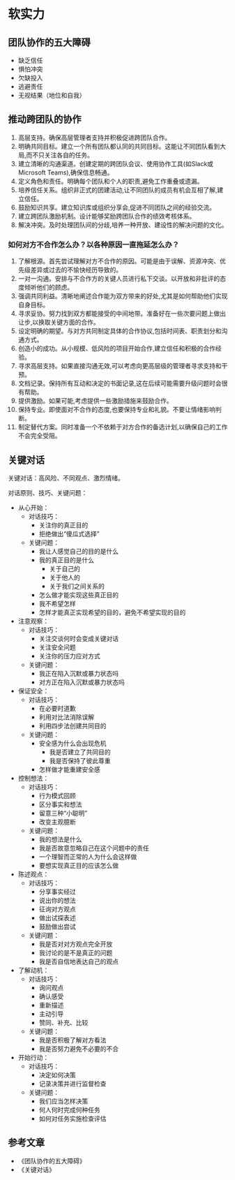 # 软实力

## 团队协作的五大障碍

- 缺乏信任
- 惧怕冲突
- 欠缺投入
- 逃避责任
- 无视结果（地位和自我）


## 推动跨团队的协作

1. 高层支持。确保高层管理者支持并积极促进跨团队合作。
1. 明确共同目标。建立一个所有团队都认同的共同目标。这能让不同团队看到大局,而不只关注各自的任务。
1. 建立清晰的沟通渠道。创建定期的跨团队会议、使用协作工具(如Slack或Microsoft Teams),确保信息畅通。
1. 定义角色和责任。明确每个团队和个人的职责,避免工作重叠或遗漏。
1. 培养信任关系。组织非正式的团建活动,让不同团队的成员有机会互相了解,建立信任。
1. 鼓励知识共享。建立知识库或组织分享会,促进不同团队之间的经验交流。
1. 建立跨团队激励机制。设计能够奖励跨团队合作的绩效考核体系。
1. 解决冲突。及时处理团队间的分歧,培养一种开放、建设性的解决问题的文化。


### 如何对方不合作怎么办？以各种原因一直拖延怎么办？

1. 了解根源。首先尝试理解对方不合作的原因。可能是由于误解、资源冲突、优先级差异或过去的不愉快经历导致的。
1. 一对一沟通。安排与不合作方的关键人员进行私下交谈。以开放和非批评的态度倾听他们的顾虑。
1. 强调共同利益。清晰地阐述合作能为双方带来的好处,尤其是如何帮助他们实现自身目标。
1. 寻求妥协。努力找到双方都能接受的中间地带。准备好在一些次要问题上做出让步,以换取关键方面的合作。
1. 设定明确的期望。与对方共同制定具体的合作协议,包括时间表、职责划分和沟通方式。
1. 创造小的成功。从小规模、低风险的项目开始合作,建立信任和积极的合作经验。
1. 寻求高层支持。如果直接沟通无效,可以考虑向更高层级的管理者寻求支持和干预。
1. 文档记录。保持所有互动和决定的书面记录,这在后续可能需要升级问题时会很有帮助。
1. 提供激励。如果可能,考虑提供一些激励措施来鼓励合作。
1. 保持专业。即使面对不合作的态度,也要保持专业和礼貌。不要让情绪影响判断。
1. 制定替代方案。同时准备一个不依赖于对方合作的备选计划,以确保自己的工作不会完全受阻。


## 关键对话

关键对话：高风险、不同观点、激烈情绪。

对话原则、技巧、关键问题：
- 从心开始：
    - 对话技巧：
        - 关注你的真正目的
        - 拒绝做出“傻瓜式选择”
    - 关键问题：
        - 我让人感觉自己的目的是什么
        - 我的真正目的是什么
            - 关于自己的
            - 关于他人的
            - 关于我们之间关系的
        - 怎么做才能实现这些真正目的
        - 我不希望怎样
        - 怎样才能真正实现希望的目的，避免不希望实现的目的
- 注意观察：
    - 对话技巧：
        - 关注交谈何时会变成关键对话
        - 关注安全问题
        - 关注你的压力应对方式
    - 关键问题：
        - 我正在陷入沉默或暴力状态吗
        - 对方正在陷入沉默或暴力状态吗
- 保证安全：
    - 对话技巧：
        - 在必要时道歉
        - 利用对比法消除误解
        - 利用四步法创建共同目的
    - 关键问题：
        - 安全感为什么会出现危机
            - 我是否建立了共同目的
            - 我是否保持了彼此尊重
        - 怎样做才能重建安全感
- 控制想法：
    - 对话技巧：
        - 行为模式回顾
        - 区分事实和想法
        - 留意三种“小聪明”
        - 改变主观臆断
    - 关键问题：
        - 我的想法是什么
        - 我是否故意忽略自己在这个问题中的责任
        - 一个理智而正常的人为什么会这样做
        - 要想实现真正目的应该怎么做
- 陈述观点：
    - 对话技巧：
        - 分享事实经过
        - 说出你的想法
        - 征询对方观点
        - 做出试探表述
        - 鼓励做出尝试
    - 关键问题：
        - 我是否对对方观点完全开放
        - 我讨论的是不是真正的问题
        - 我是否自信地表达自己的观点
- 了解动机：
    - 对话技巧：
        - 询问观点
        - 确认感受
        - 重新描述
        - 主动引导
        - 赞同、补充、比较
    - 关键问题：
        - 我是否积极了解对方看法
        - 我是否努力避免不必要的不合
- 开始行动：
    - 对话技巧：
        - 决定如何决策
        - 记录决策并进行监督检查
    - 关键问题：
        - 我们应当怎样决策
        - 何人何时完成何种任务
        - 如何对任务实施检查评估


## 参考文章

- 《团队协作的五大障碍》
- 《关键对话》